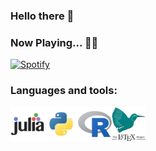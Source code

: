 ### Hello there 🔭

### Now Playing... 🎼🎶

[![Spotify](https://novatorem-2.vercel.app/api/spotify)](https://open.spotify.com/user/blackflan)

### Languages and tools:
<img align="left" alt="Julia" width="54px" src="https://raw.githubusercontent.com/github/explore/49e13f12be05e7e3f3616bb7a5030d70b259f320/topics/julia/julia.png" />
<img align="left" alt="Python" width="54px" src="https://raw.githubusercontent.com/github/explore/49e13f12be05e7e3f3616bb7a5030d70b259f320/topics/python/python.png" />
<img align="left" alt="R" width="54px" src="https://raw.githubusercontent.com/github/explore/49e13f12be05e7e3f3616bb7a5030d70b259f320/topics/r/r.png" />
<img align="left" alt="LaTeX" width="54px" src="https://raw.githubusercontent.com/github/explore/80688e429a7d4ef2fca1e82350fe8e3517d3494d/topics/latex/latex.png" />

<!--
**LF-Flores/LF-Flores** is a ✨ _special_ ✨ repository because its `README.md` (this file) appears on your GitHub profile.

Here are some ideas to get you started:

- 🔭 I’m currently working on ...
- 🌱 I’m currently learning ...
- 👯 I’m looking to collaborate on ...
- 🤔 I’m looking for help with ...
- 💬 Ask me about ...
- 📫 How to reach me: ...
- 😄 Pronouns: ...
- ⚡ Fun fact: ...
-->
